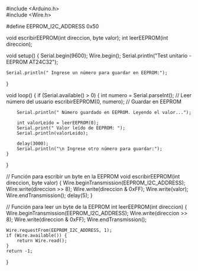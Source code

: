 #include <Arduino.h>    
#include <Wire.h>

#define EEPROM_I2C_ADDRESS 0x50

void escribirEEPROM(int direccion, byte valor);
int leerEEPROM(int direccion);

void setup() {
    Serial.begin(9600);
    Wire.begin();
    Serial.println("Test unitario - EEPROM AT24C32");

    Serial.println(" Ingrese un número para guardar en EEPROM:");
}

void loop() {
    if (Serial.available() > 0) {
        int numero = Serial.parseInt(); // Leer número del usuario
        escribirEEPROM(0, numero); // Guardar en EEPROM

        Serial.println(" Número guardado en EEPROM. Leyendo el valor...");
        
        int valorLeido = leerEEPROM(0);
        Serial.print(" Valor leído de EEPROM: ");
        Serial.println(valorLeido);

        delay(3000);
        Serial.println("\n Ingrese otro número para guardar:");
    }
}

// Función para escribir un byte en la EEPROM
void escribirEEPROM(int direccion, byte valor) {
    Wire.beginTransmission(EEPROM_I2C_ADDRESS);
    Wire.write(direccion >> 8);
    Wire.write(direccion & 0xFF);
    Wire.write(valor);
    Wire.endTransmission();
    delay(5);
}

// Función para leer un byte de la EEPROM
int leerEEPROM(int direccion) {
    Wire.beginTransmission(EEPROM_I2C_ADDRESS);
    Wire.write(direccion >> 8);
    Wire.write(direccion & 0xFF);
    Wire.endTransmission();

    Wire.requestFrom(EEPROM_I2C_ADDRESS, 1);
    if (Wire.available()) {
        return Wire.read();
    }
    return -1;
}